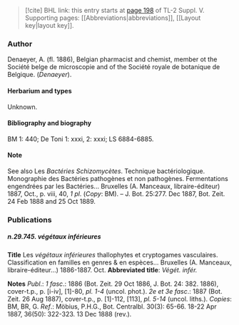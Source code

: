 > [!cite] BHL link: this entry starts at [page 198](https://www.biodiversitylibrary.org/item/103833#page/210/mode/1up) of TL-2 Suppl. V.
> Supporting pages: [[Abbreviations|abbreviations]], [[Layout key|layout key]].

### Author

Denaeyer, A. (fl. 1886), Belgian pharmacist and chemist, member ot the Société belge de microscopie and of the Société royale de botanique de Belgique. (*Denaeyer*).

#### Herbarium and types

Unknown.

#### Bibliography and biography

BM 1: 440; De Toni 1: xxxi, 2: xxxi; LS 6884-6885.

#### Note

See also Les *Bactéries Schizomycètes*. Technique bactériologique. Monographie des Bactéries pathogènes et non pathogènes. Fermentations engendrées par les Bactéries... Bruxelles (A. Manceaux, libraire-éditeur) 1887, Oct., p. viii, 40, *1 pl*. (*Copy*: BM). – J. Bot. 25:277. Dec 1887, Bot. Zeit. 24 Feb 1888 and 25 Oct 1889.

### Publications

##### n.29.745. végétaux inférieures

**Title**
Les *végétaux inférieures* thallophytes et cryptogames vasculaires. Classification en familles en genres & en espèces... Bruxelles (A. Manceaux, libraire-éditeur...) 1886-1887. Oct.
**Abbreviated title**: *Végét. infér.*

**Notes**
*Publ*.: *1 fasc*.: 1886 (Bot. Zeit. 29 Oct 1886, J. Bot. 24: 382. 1886), cover-t.p., p. \[i-iv\], \[1\]-80, *pl. 1-4* (uncol. phot.).
*2e et 3e fasc*.: 1887 (Bot. Zeit. 26 Aug 1887), cover-t.p., p. \[1\]-112, \[113\], *pl. 5-14* (uncol. liths.). *Copies*: BM, BR, G.
*Ref*.: Möbius, P.H.G., Bot. Centralbl. 30(3): 65-66. 18-22 Apr 1887, 36(50): 322-323. 13 Dec 1888 (rev.).

